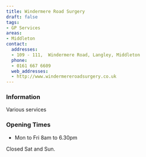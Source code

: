 ```yaml
---
title: Windermere Road Surgery
draft: false
tags:
- GP Services
areas:
- Middleton
contact:
  addresses:
  - 109 - 111,  Windermere Road, Langley, Middleton
  phone:
  - 0161 667 6609
  web_addresses:
  - http://www.windermereroadsurgery.co.uk
---
```


### Information
Various services

### Opening Times
* Mon to Fri 8am to 6.30pm

Closed Sat and Sun.
